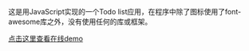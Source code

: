 这是用JavaScript实现的一个Todo list应用，在程序中除了图标使用了font-awesome库之外，没有使用任何的库或框架。

[点击这里查看在线demo](https://sapchen.github.io/)